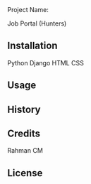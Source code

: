 <snippet>
  <content><![CDATA[

## Project Name:
Job Portal (Hunters)

## Installation
Python Django HTML CSS 

## Usage

## History

## Credits
Rahman CM
## License

</content>
</snippet>

